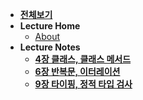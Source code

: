 - [**전체보기**](dashboard)
- **Lecture Home**
  - [About](python-tricks/notes/)
- **Lecture Notes**
  - [**4장 클래스, 클래스 메서드**](python-tricks/notes/ch04)
  - [**6장 반복문, 이터레이션**](python-tricks/notes/ch06)
  - [**9장 타이핑, 정적 타입 검사**](python-tricks/notes/ch09)

